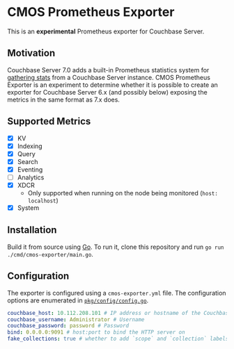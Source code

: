 # CMOS Prometheus Exporter

This is an **experimental** Prometheus exporter for Couchbase Server.

## Motivation

Couchbase Server 7.0 adds a built-in Prometheus statistics system for [gathering stats](https://docs.couchbase.com/server/current/learn/security/roles.html#external-stats-reader) from a Couchbase Server instance. CMOS Prometheus Exporter is an experiment to determine whether it is possible to create an exporter for Couchbase Server 6.x (and possibly below) exposing the metrics in the same format as 7.x does.

## Supported Metrics

- [x] KV
- [x] Indexing
- [x] Query
- [x] Search
- [x] Eventing
- [ ] Analytics
- [x] XDCR
  - Only supported when running on the node being monitored (`host: localhost`) 
- [x] System

## Installation

Build it from source using [Go](https://golang.org/doc/install). To run it, clone this repository and run `go run ./cmd/cmos-exporter/main.go`.

## Configuration

The exporter is configured using a `cmos-exporter.yml` file. The configuration options are enumerated in [`pkg/config/config.go`](pkg/config/config.go).

```yaml
couchbase_host: 10.112.208.101 # IP address or hostname of the Couchbase Server instance
couchbase_username: Administrator # Username
couchbase_password: password # Password
bind: 0.0.0.0:9091 # host:port to bind the HTTP server on
fake_collections: true # whether to add `scope` and `collection` labels (with a value of `_default`) to all metrics that have them in 7.x
```
